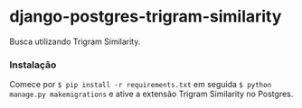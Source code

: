 # django-postgres-trigram-similarity

Busca utilizando Trigram Similarity.

### Instalação

Comece por ` $ pip install -r requirements.txt ` em seguida ` $ python manage.py makemigrations ` e ative a extensão Trigram Similarity no Postgres.
